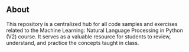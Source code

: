 ## About
This repository is a centralized hub for all code samples and exercises related to the Machine Learning: Natural Language Processing in Python (V2) course. It serves as a valuable resource for students to review, understand, and practice the concepts taught in class. 
